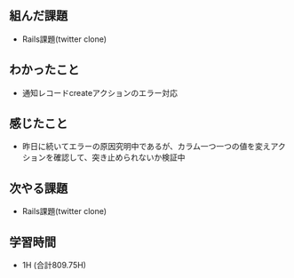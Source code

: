 ## 組んだ課題
- Rails課題(twitter clone)

## わかったこと
- 通知レコードcreateアクションのエラー対応
  
## 感じたこと
- 昨日に続いてエラーの原因究明中であるが、カラム一つ一つの値を変えアクションを確認して、突き止められないか検証中
  
## 次やる課題  
- Rails課題(twitter clone)
  
## 学習時間  
- 1H (合計809.75H)
